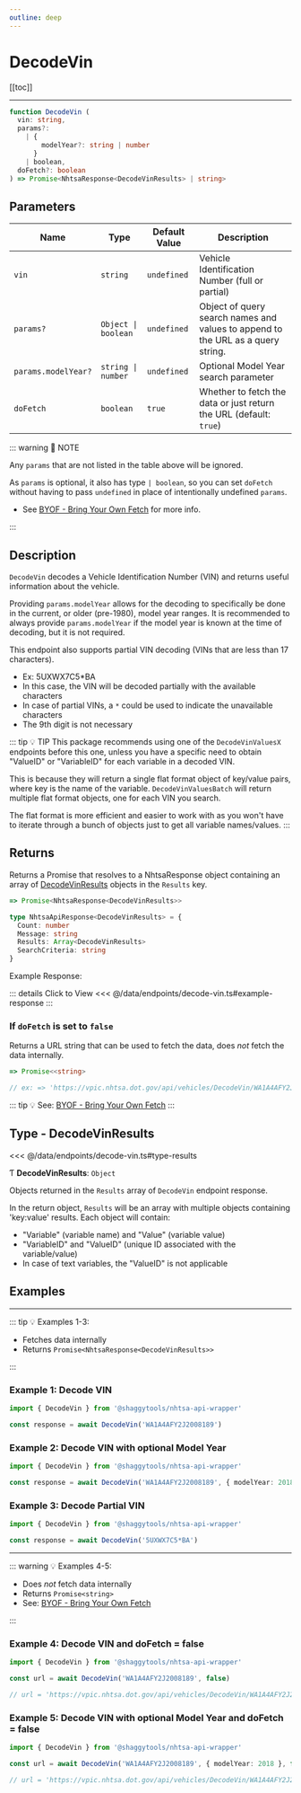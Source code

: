 ```yaml
---
outline: deep
---
```


# DecodeVin

[[toc]]

---

```typescript
function DecodeVin (
  vin: string,
  params?:
    | {
        modelYear?: string | number
      }
    | boolean,
  doFetch?: boolean
) => Promise<NhtsaResponse<DecodeVinResults> | string>
```

## Parameters

| Name                | Type                 | Default Value | Description                                                                     |
| ------------------- | -------------------- | ------------- | ------------------------------------------------------------------------------- |
| `vin`               | `string`             | `undefined`   | Vehicle Identification Number (full or partial)                                 |
| `params?`           | `Object \| boolean ` | `undefined`   | Object of query search names and values to append to the URL as a query string. |
| `params.modelYear?` | `string \| number`   | `undefined`   | Optional Model Year search parameter                                            |
| `doFetch`           | `boolean`            | `true`        | Whether to fetch the data or just return the URL (default: `true`)              |

::: warning 📝 NOTE

Any `params` that are not listed in the table above will be ignored.

As `params` is optional, it also has type `| boolean`, so you can set `doFetch` without
having to pass `undefined` in place of intentionally undefined `params`.

- See [BYOF - Bring Your Own Fetch](../guide/bring-your-own-fetch.md#option-1-set-dofetch-to-false)
  for more info.

:::

## Description

`DecodeVin` decodes a Vehicle Identification Number (VIN) and returns useful information about
the vehicle.

Providing `params.modelYear` allows for the decoding to specifically be done in the current, or
older (pre-1980), model year ranges. It is recommended to always provide `params.modelYear` if
the model year is known at the time of decoding, but it is not required.

This endpoint also supports partial VIN decoding (VINs that are less than 17 characters).

- Ex: 5UXWX7C5\*BA
- In this case, the VIN will be decoded partially with the available characters
- In case of partial VINs, a `*` could be used to indicate the unavailable characters
- The 9th digit is not necessary

::: tip :bulb: TIP
This package recommends using one of the `DecodeVinValuesX` endpoints before this one, unless you
have a specific need to obtain "ValueID" or "VariableID" for each variable in a decoded VIN.

This is because they will return a single flat format object of key/value pairs,
where key is the name of the variable. `DecodeVinValuesBatch` will return multiple flat format
objects, one for each VIN you search.

The flat format is more efficient and easier to work with as you won't have to iterate through a
bunch of objects just to get all variable names/values.
:::

## Returns

Returns a Promise that resolves to a NhtsaResponse object containing an array of
[DecodeVinResults](#type-decodevinresults) objects in the `Results` key.

```typescript
=> Promise<NhtsaResponse<DecodeVinResults>>
```

```typescript
type NhtsaApiResponse<DecodeVinResults> = {
  Count: number
  Message: string
  Results: Array<DecodeVinResults>
  SearchCriteria: string
}
```

Example Response:

::: details Click to View
<<< @/data/endpoints/decode-vin.ts#example-response
:::

### If `doFetch` is set to `false`

Returns a URL string that can be used to fetch the data, does _not_ fetch the data internally.

```typescript
=> Promise<<string>

// ex: => 'https://vpic.nhtsa.dot.gov/api/vehicles/DecodeVin/WA1A4AFY2J2008189?format=json'
```

::: tip :bulb: See: [BYOF - Bring Your Own Fetch](../guide/bring-your-own-fetch.md#option-1-set-dofetch-to-false)
:::

## Type - DecodeVinResults

<<< @/data/endpoints/decode-vin.ts#type-results

Ƭ **DecodeVinResults**: `Object`

Objects returned in the `Results` array of `DecodeVin` endpoint response.

In the return object, `Results` will be an array with multiple objects containing 'key:value'
results. Each object will contain:

- "Variable" (variable name) and "Value" (variable value)
- "VariableID" and "ValueID" (unique ID associated with the variable/value)
- In case of text variables, the "ValueID" is not applicable

## Examples

---

::: tip :bulb: Examples 1-3:

- Fetches data internally
- Returns `Promise<NhtsaResponse<DecodeVinResults>>`

:::

### Example 1: Decode VIN

```ts
import { DecodeVin } from '@shaggytools/nhtsa-api-wrapper'

const response = await DecodeVin('WA1A4AFY2J2008189')
```

### Example 2: Decode VIN with optional Model Year

```ts
import { DecodeVin } from '@shaggytools/nhtsa-api-wrapper'

const response = await DecodeVin('WA1A4AFY2J2008189', { modelYear: 2018 })
```

### Example 3: Decode Partial VIN

```ts
import { DecodeVin } from '@shaggytools/nhtsa-api-wrapper'

const response = await DecodeVin('5UXWX7C5*BA')
```

---

::: warning :bulb: Examples 4-5:

- Does _not_ fetch data internally
- Returns `Promise<string>`
- See: [BYOF - Bring Your Own Fetch](../guide/bring-your-own-fetch.md#option-1-set-dofetch-to-false)

:::

### Example 4: Decode VIN and doFetch = false

```ts
import { DecodeVin } from '@shaggytools/nhtsa-api-wrapper'

const url = await DecodeVin('WA1A4AFY2J2008189', false)

// url = 'https://vpic.nhtsa.dot.gov/api/vehicles/DecodeVin/WA1A4AFY2J2008189?format=json'
```

### Example 5: Decode VIN with optional Model Year and doFetch = false

```ts
import { DecodeVin } from '@shaggytools/nhtsa-api-wrapper'

const url = await DecodeVin('WA1A4AFY2J2008189', { modelYear: 2018 }, false)

// url = 'https://vpic.nhtsa.dot.gov/api/vehicles/DecodeVin/WA1A4AFY2J2008189?modelYear=2018&format=json'
```
